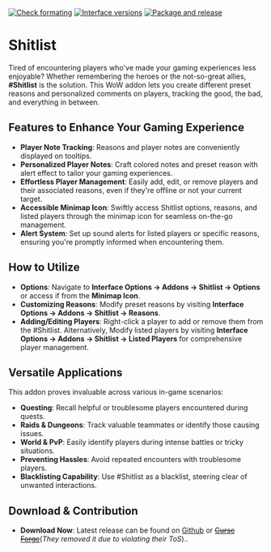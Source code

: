 [![Check formating](https://github.com/Limmek/Shitlist/actions/workflows/luacheck.yml/badge.svg)](https://github.com/Limmek/Shitlist/actions/workflows/luacheck.yml)
[![Interface versions](https://github.com/Limmek/Shitlist/actions/workflows/interface-version.yml/badge.svg)](https://github.com/Limmek/Shitlist/actions/workflows/interface-version.yml)
[![Package and release](https://github.com/Limmek/Shitlist/actions/workflows/build.yml/badge.svg)](https://github.com/Limmek/Shitlist/actions/workflows/build.yml)
# Shitlist

Tired of encountering players who've made your gaming experiences less enjoyable? Whether remembering the heroes or the not-so-great allies, **#Shitlist** is the solution. This WoW addon lets you create different preset reasons and personalized comments on players, tracking the good, the bad, and everything in between.

## Features to Enhance Your Gaming Experience

- **Player Note Tracking**: Reasons and player notes are conveniently displayed on tooltips.
- **Personalized Player Notes**: Craft colored notes and preset reason with alert effect to tailor your gaming experiences.
- **Effortless Player Management**: Easily add, edit, or remove players and their associated reasons, even if they're offline or not your current target.
- **Accessible Minimap Icon**: Swiftly access Shitlist options, reasons, and listed players through the minimap icon for seamless on-the-go management.
- **Alert System**: Set up sound alerts for listed players or specific reasons, ensuring you're promptly informed when encountering them.

## How to Utilize

- **Options**: Navigate to **Interface Options -&gt; Addons -&gt; Shitlist -&gt; Options** or access if from the **Minimap Icon**.
- **Customizing Reasons**: Modify preset reasons by visiting **Interface Options -&gt; Addons -&gt; Shitlist -&gt; Reasons**.
- **Adding/Editing Players**: Right-click a player to add or remove them from the #Shitlist. Alternatively, Modify listed players by visiting **Interface Options -&gt; Addons -&gt; Shitlist -&gt; Listed Players** for comprehensive player management.

## Versatile Applications

This addon proves invaluable across various in-game scenarios:

- **Questing**: Recall helpful or troublesome players encountered during quests.
- **Raids & Dungeons**: Track valuable teammates or identify those causing issues.
- **World & PvP**: Easily identify players during intense battles or tricky situations.
- **Preventing Hassles**: Avoid repeated encounters with troublesome players.
- **Blacklisting Capability**: Use #Shitlist as a blacklist, steering clear of unwanted interactions.

## Download & Contribution

- **Download Now**: Latest release can be found on [Github](https://github.com/Limmek/Shitlist/releases) or ~~[Curse Forge](https://www.curseforge.com/wow/addons/shitlist)~~(*They removed it due to violating their ToS*)..
